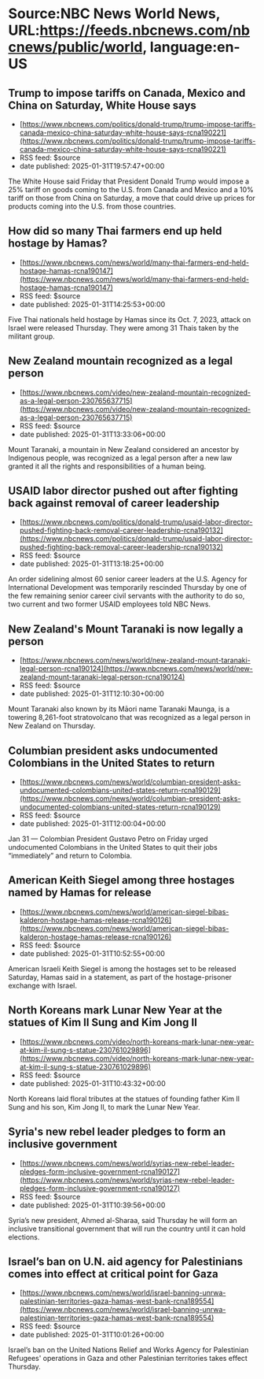 # Source:NBC News World News, URL:https://feeds.nbcnews.com/nbcnews/public/world, language:en-US

## Trump to impose tariffs on Canada, Mexico and China on Saturday, White House says
 - [https://www.nbcnews.com/politics/donald-trump/trump-impose-tariffs-canada-mexico-china-saturday-white-house-says-rcna190221](https://www.nbcnews.com/politics/donald-trump/trump-impose-tariffs-canada-mexico-china-saturday-white-house-says-rcna190221)
 - RSS feed: $source
 - date published: 2025-01-31T19:57:47+00:00

The White House said Friday that President Donald Trump would impose a 25% tariff on goods coming to the U.S. from Canada and Mexico and a 10% tariff on those from China on Saturday, a move that could drive up prices for products coming into the U.S. from those countries.

## How did so many Thai farmers end up held hostage by Hamas?
 - [https://www.nbcnews.com/news/world/many-thai-farmers-end-held-hostage-hamas-rcna190147](https://www.nbcnews.com/news/world/many-thai-farmers-end-held-hostage-hamas-rcna190147)
 - RSS feed: $source
 - date published: 2025-01-31T14:25:53+00:00

Five Thai nationals held hostage by Hamas since its Oct. 7, 2023, attack on Israel were released Thursday. They were among 31 Thais taken by the militant group.

## New Zealand mountain recognized as a legal person
 - [https://www.nbcnews.com/video/new-zealand-mountain-recognized-as-a-legal-person-230765637715](https://www.nbcnews.com/video/new-zealand-mountain-recognized-as-a-legal-person-230765637715)
 - RSS feed: $source
 - date published: 2025-01-31T13:33:06+00:00

Mount Taranaki, a mountain in New Zealand considered an ancestor by Indigenous people, was recognized as a legal person after a new law granted it all the rights and responsibilities of a human being.

## USAID labor director pushed out after fighting back against removal of career leadership
 - [https://www.nbcnews.com/politics/donald-trump/usaid-labor-director-pushed-fighting-back-removal-career-leadership-rcna190132](https://www.nbcnews.com/politics/donald-trump/usaid-labor-director-pushed-fighting-back-removal-career-leadership-rcna190132)
 - RSS feed: $source
 - date published: 2025-01-31T13:18:25+00:00

An order sidelining almost 60 senior career leaders at the U.S. Agency for International Development was temporarily rescinded Thursday by one of the few remaining senior career civil servants with the authority to do so, two current and two former USAID employees told NBC News.

## New Zealand's Mount Taranaki is now legally a person
 - [https://www.nbcnews.com/news/world/new-zealand-mount-taranaki-legal-person-rcna190124](https://www.nbcnews.com/news/world/new-zealand-mount-taranaki-legal-person-rcna190124)
 - RSS feed: $source
 - date published: 2025-01-31T12:10:30+00:00

Mount Taranaki also known by its Māori name Taranaki Maunga, is a towering 8,261-foot stratovolcano that was recognized as a legal person in New Zealand on Thursday.

## Columbian president asks undocumented Colombians in the United States to return
 - [https://www.nbcnews.com/news/world/columbian-president-asks-undocumented-colombians-united-states-return-rcna190129](https://www.nbcnews.com/news/world/columbian-president-asks-undocumented-colombians-united-states-return-rcna190129)
 - RSS feed: $source
 - date published: 2025-01-31T12:00:04+00:00

Jan 31 — Colombian President Gustavo Petro on Friday urged undocumented Colombians in the United States to quit their jobs “immediately” and return to Colombia.

## American Keith Siegel among three hostages named by Hamas for release
 - [https://www.nbcnews.com/news/world/american-siegel-bibas-kalderon-hostage-hamas-release-rcna190126](https://www.nbcnews.com/news/world/american-siegel-bibas-kalderon-hostage-hamas-release-rcna190126)
 - RSS feed: $source
 - date published: 2025-01-31T10:52:55+00:00

American Israeli Keith Siegel is among the hostages set to be released Saturday, Hamas said in a statement, as part of the hostage-prisoner exchange with Israel.

## North Koreans mark Lunar New Year at the statues of Kim Il Sung and Kim Jong Il
 - [https://www.nbcnews.com/video/north-koreans-mark-lunar-new-year-at-kim-il-sung-s-statue-230761029896](https://www.nbcnews.com/video/north-koreans-mark-lunar-new-year-at-kim-il-sung-s-statue-230761029896)
 - RSS feed: $source
 - date published: 2025-01-31T10:43:32+00:00

North Koreans laid floral tributes at the statues of founding father Kim Il Sung and his son, Kim Jong Il, to mark the Lunar New Year.

## Syria's new rebel leader pledges to form an inclusive government
 - [https://www.nbcnews.com/news/world/syrias-new-rebel-leader-pledges-form-inclusive-government-rcna190127](https://www.nbcnews.com/news/world/syrias-new-rebel-leader-pledges-form-inclusive-government-rcna190127)
 - RSS feed: $source
 - date published: 2025-01-31T10:39:56+00:00

Syria’s new president, Ahmed al-Sharaa, said Thursday he will form an inclusive transitional government that will run the country until it can hold elections.

## Israel’s ban on U.N. aid agency for Palestinians comes into effect at critical point for Gaza
 - [https://www.nbcnews.com/news/world/israel-banning-unrwa-palestinian-territories-gaza-hamas-west-bank-rcna189554](https://www.nbcnews.com/news/world/israel-banning-unrwa-palestinian-territories-gaza-hamas-west-bank-rcna189554)
 - RSS feed: $source
 - date published: 2025-01-31T10:01:26+00:00

Israel’s ban on the United Nations Relief and Works Agency for Palestinian Refugees' operations in Gaza and other Palestinian territories takes effect Thursday.

